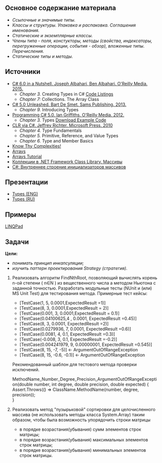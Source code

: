 ## Основное содержание материала 
- *Ссылочные и значимые типы.*
- *Классы и структуры. Упаковка и распаковка. Соглашения именования.*
- *Статические и экземплярные классы.*
- *Члены типа - поля, констукторы, методы (свойства, индексаторы, перегруженные операции, события - обзор), вложенные типы. Перечисления.*
- *Статические типы и методы.*

## Источники 
- [C# 6.0 in a Nutshell. Joseph Albahari, Ben Albahari. O'Reilly Media. 2015.](http://shop.oreilly.com/product/0636920040323.do)
   - *Chapter 3.* Creating Types in C# [Code Listings](http://www.albahari.com/nutshell/ch03.aspx)
   - *Chapter 7:* Collections. The Array Class
- [C# 5.0 Unleashed. Bart De Smet. Sams Publishing. 2013.](https://www.goodreads.com/book/show/16284093-c-5-0-unleashed)
   - *Chapter 9.* Introducing Types
- [Programming C# 5.0. Ian Griffiths. O'Reilly Media. 2012.](http://shop.oreilly.com/product/0636920024064.do)
   - *Chapter 3.* Types [Download Example Code](https://resources.oreilly.com/examples/0636920024064/blob/master/Ch03.zip)
- [CLR via C#. Jeffrey Richter. Microsoft Press. 2010](https://www.goodreads.com/book/show/7121415-clr-via-c)
   - *Chapter 4.* Type Fundamentals
   - *Chapter 5.* Primitive, Reference, and Value Types
   - *Chapter 6.* Type and Member Basics
- [Know Thy Complexities!](http://bigocheatsheet.com/)
- [Arrays](https://msdn.microsoft.com/en-us/library/aa287879(v=vs.71).aspx)
- [Arrays Tutorial](https://msdn.microsoft.com/en-us/library/aa288453(v=vs.71).aspx)
- [Коллекции в .NET Framework Class Library. Массивы](http://rsdn.ru/article/dotnet/collections.xml#E2GAC)
- [C#: Внутреннее строение инициализаторов массивов](http://habrahabr.ru/post/247047/)

## Презентации 
- [Types (ENG)](https://github.com/EPM-RD-NETLAB/.NET-Framework-modules/blob/master/M3.%20Types/Types.pptx)
- [Types (RU)](https://github.com/EPM-RD-NETLAB/.NET-Framework-modules/blob/master/M3.%20Types/Types%20(RU).pptx)

## Примеры 
[LINQPad](https://github.com/EPM-RD-NETLAB/.NET-Framework-modules/tree/master/M3.%20Types/Samples/LINQPad%205)

## Задачи  
**Цели:** 
- *понимать принцип инкапсуляции;*
- *изучить паттерн проектирования Strategy (стратегия).*

1. Реализовать алгоритм FindNthRoot, позволяющий вычислять корень n-ой степени ( n∈N ) из вещественного числа а методом Ньютона с заданной точностью. Разработать модульные тесты (NUnit и (или) MS Unit Test) для тестирования метода. Примерные тест кейсы:
   - [TestCase(1, 5, 0.0001,ExpectedResult =1)]
   - [TestCase(8, 3, 0.0001,ExpectedResult = 2)]
   - [TestCase(0.001, 3, 0.0001,ExpectedResult = 0.1)]
   - [TestCase(0.04100625,4 , 0.0001, ExpectedResult =0.45)]
   - [TestCase(8, 3, 0.0001, ExpectedResult =2)]
   - [TestCase(0.0279936, 7, 0.0001, ExpectedResult =0.6)]
   - [TestCase(0.0081, 4, 0.1, ExpectedResult =0.3)]
   - [TestCase(-0.008, 3, 0.1, ExpectedResult =-0.2)]
   - [TestCase(0.004241979, 9, 0.00000001, ExpectedResult =0.545)]
   - [TestCase(8, 15, -7, -5)] <- ArgumentOutOfRangeException
   - [TestCase(8, 15, -0.6, -0.1)] <- ArgumentOutOfRangeException	
   
   Рекомендованный шаблон для тестового метода проверки исключений.
   
   MethodName_Number_Degree_Precision_ArgumentOutOfRangeException(double number, int degree, double precision, double expected)
   {   
      Assert.Throws<ArgumentOutOfRangeException>(() => ClassName.MethodName(number, degree, precision));  
   }
2. Реализовать метод "пузырьковой" сортировки для целочисленного массива (не использовать методы класса System.Array) таким образом, чтобы была возможность упорядочить строки матрицы
   - в порядке возрастания(убывания) сумм элементов строк матрицы;
   - в порядке возрастания(убывания) максимальных элементов строк матрицы;
   - в порядке возрастания(убывания) минимальных элементов строк матрицы.
